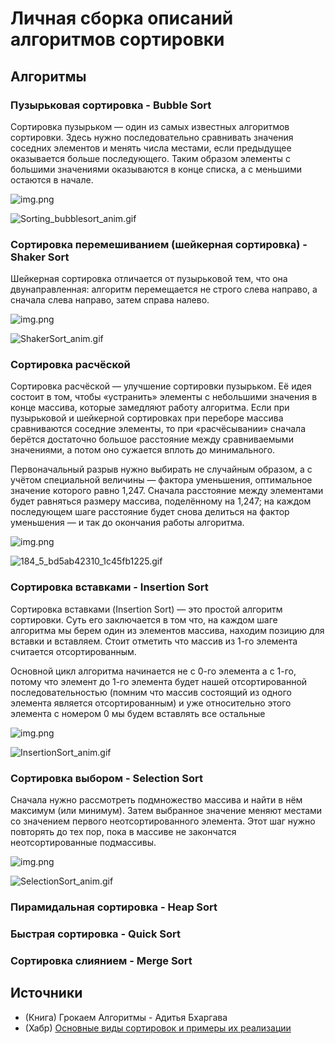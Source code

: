 # Личная сборка описаний алгоритмов сортировки

## Алгоритмы

### Пузырьковая сортировка - Bubble Sort
Сортировка пузырьком — один из самых известных алгоритмов сортировки. 
Здесь нужно последовательно сравнивать значения соседних элементов и менять
числа местами, если предыдущее оказывается больше последующего. Таким образом
элементы с большими значениями оказываются в конце списка, а с меньшими
остаются в начале. 

![img.png](images/BubbleSort_complexity.png)

![Sorting_bubblesort_anim.gif](images/bubbleSort_anim.gif)

### Сортировка перемешиванием (шейкерная сортировка) - Shaker Sort
Шейкерная сортировка отличается от пузырьковой тем, что она двунаправленная: 
алгоритм перемещается не строго слева направо, а сначала слева направо, затем
справа налево.

![img.png](images/ShakerSort_complexity.png)

![ShakerSort_anim.gif](images/ShakerSort_anim.gif)

### Сортировка расчёской
Сортировка расчёской — улучшение сортировки пузырьком. Её идея состоит в
том, чтобы «устранить» элементы с небольшими значения в конце массива, которые
замедляют работу алгоритма. Если при пузырьковой и шейкерной сортировках
при переборе массива сравниваются соседние элементы, то при «расчёсывании» 
сначала берётся достаточно большое расстояние между сравниваемыми значениями,
а потом оно сужается вплоть до минимального.

Первоначальный разрыв нужно выбирать не случайным образом, а с учётом специальной
величины — фактора уменьшения, оптимальное значение которого равно 1,247.
Сначала расстояние между элементами будет равняться размеру массива, поделённому 
на 1,247; на каждом последующем шаге расстояние будет снова делиться на фактор
уменьшения — и так до окончания работы алгоритма.

![img.png](images/CombSort_complexity.png)

![184_5_bd5ab42310_1c45fb1225.gif](images/CombSort_anim.gif)

### Сортировка вставками - Insertion Sort
Сортировка вставками (Insertion Sort) — это простой алгоритм сортировки. Суть его
заключается в том что, на каждом шаге алгоритма мы берем один из элементов 
массива, находим позицию для вставки и вставляем. Стоит отметить что массив 
из 1-го элемента считается отсортированным.

Основной цикл алгоритма начинается не с 0-го элемента а с 1-го, потому что 
элемент до 1-го элемента будет нашей отсортированной последовательностью (помним
что массив состоящий из одного элемента является отсортированным) и уже относительно
этого элемента с номером 0 мы будем вставлять все остальные

![img.png](images/InsertionSort_complexity.png)

![InsertionSort_anim.gif](images/InsertionSort_anim.gif)

### Сортировка выбором - Selection Sort

Сначала нужно рассмотреть подмножество массива и найти в нём максимум (или минимум).
Затем выбранное значение меняют местами со значением первого неотсортированного 
элемента. Этот шаг нужно повторять до тех пор, пока в массиве не закончатся 
неотсортированные подмассивы.

![img.png](images/SelectionSort_complexity.png)

![SelectionSort_anim.gif](images/SelectionSort_anim.gif)

### Пирамидальная сортировка - Heap Sort

### Быстрая сортировка - Quick Sort

### Сортировка слиянием - Merge Sort

## Источники

* (Книга) Грокаем Алгоритмы - Адитья Бхаргава
* (Хабр) [Основные виды сортировок и примеры их реализации](https://education.yandex.ru/journal/osnovnye-vidy-sortirovok-i-primery-ikh-realizatsii)